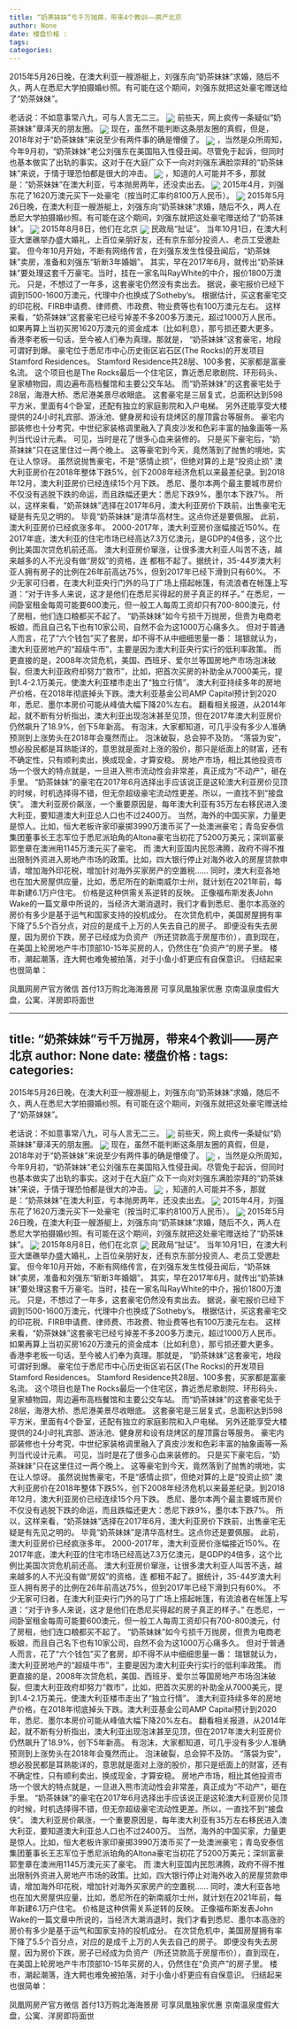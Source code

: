 ```yaml
---
title: “奶茶妹妹”亏千万抛房，带来4个教训——房产北京
author: None
date: 楼盘价格 : 
tags: 
categories: 
---
```

2015年5月26日晚，在澳大利亚一艘游艇上，刘强东向“奶茶妹妹”求婚，随后不久，两人在悉尼大学拍摄婚纱照。有可能在这个期间，刘强东就把这处豪宅赠送给了“奶茶妹妹”。
<!-- more -->
老话说：不如意事常八九，可与人言无二三。
<img align="center" border="0" src="http://e0.ifengimg.com/05/2019/0220/68D5B528DCFFF02DA3234EB015FDF5EC1D9EDBC9_size82_w900_h645.jpeg" />
前些天，网上疯传一条疑似“奶茶妹妹”章泽天的朋友圈。
<img align="center" border="0" src="http://e0.ifengimg.com/12/2019/0220/1A70EC08F1E9FBB677359002EFD6EA6E4291AF50_size112_w1080_h629.jpeg" />
现在，虽然不能判断这条朋友圈的真假，但是，2018年对于“奶茶妹妹”来说至少有两件事的确是懵傻了。
<img align="center" border="0" src="http://e0.ifengimg.com/12/2019/0220/06E17CCBD6E240532DB30360D419970357E7080D_size8_w658_h365.png" />
，当然是众所周知，今年9月初，“奶茶妹妹”老公刘强东在美国陷入性侵丑闻。尽管免于起诉，但同时也基本做实了出轨的事实。这对于在大庭广众下一向对刘强东满脸崇拜的“奶茶妹妹”来说，于情于理恐怕都是很大的冲击。
<img align="center" border="0" src="http://e0.ifengimg.com/05/2019/0220/A3BDC1548ACE7B473B9F5130319A7AF0BB15FCA1_size49_w960_h766.jpeg" />
，知道的人可能并不多，那就是：“奶茶妹妹”在澳大利亚，亏本抛房两年，还没卖出去。
<img align="center" border="0" src="http://e0.ifengimg.com/10/2019/0220/B31AB04797470DECF77B54CC962FB8F7D33BD22D_size24_w934_h426.jpeg" />
2015年4月，刘强东花了1620万澳元买下一处豪宅（按当时汇率约8100万人民币）。
<img align="center" border="0" src="http://e0.ifengimg.com/04/2019/0220/B389BAE211069265B1BC56F074303EC311C11D7D_size23_w736_h343.png" />
2015年5月26日晚，在澳大利亚一艘游艇上，刘强东向“奶茶妹妹”求婚，随后不久，两人在悉尼大学拍摄婚纱照。有可能在这个期间，刘强东就把这处豪宅赠送给了“奶茶妹妹”。
<img align="center" border="0" src="http://e0.ifengimg.com/03/2019/0220/067E3CAC44DA80767209864DAC7FEEE0023D2AAF_size46_w901_h429.jpeg" />
2015年8月8日，他们在北京
<img align="center" border="0" src="http://e0.ifengimg.com/02/2019/0220/0C02EDAB84243C5006C4A62779BBB673BCFE84DE_size24_w580_h440.jpeg" />
民政局“扯证”。
当年10月1日，在澳大利亚大堡礁举办盛大婚礼，上百位亲朋好友，还有京东部分投资人、老员工受邀赴宴。
但今年10月开始，不断有网络传言，在刘强东发生性侵丑闻后，“奶茶妹妹”卖房，准备和刘强东“斩断3年婚姻”。
其实，早在2017年6月，就传出“奶茶妹妹”要处理这套千万豪宅。当时，挂在一家名叫RayWhite的中介，报价1800万澳元。
只是，不想过了一年多，这套豪宅仍然没有卖出去。
据说，豪宅报价已经下调到1500-1600万澳元，代理中介也换成了Sotheby’s。
根据估计，买这套豪宅交的印花税、FIRB申请费、律师费、市政费、物业费等也有100万澳元左右。
这样来看，“奶茶妹妹”这套豪宅已经亏掉差不多200多万澳元，超过1000万人民币。
如果再算上当初买房1620万澳元的资金成本（比如利息），那亏损还要大更多。
香港李老板一句话，至今被人们奉为真理。那就是，
“奶茶妹妹”这套豪宅，地段可谓好到爆。
豪宅位于悉尼市中心历史街区岩石区(The Rocks)的开发项目Stamford Residences。
Stamford Residence共28层、100多套，买家都是富豪名流。
这个项目也是The Rocks最后一个住宅区，靠近悉尼歌剧院、环形码头、皇家植物园，周边遍布高档餐馆和主要公交车站。
而“奶茶妹妹”的这套豪宅处于28层，海港大桥、悉尼港美景尽收眼底。
这套豪宅是三层复式，总面积达到598平方米，里面有4个卧室，还配有独立的家庭影院和入户电梯。
另外还能享受大楼提供的24小时礼宾部、游泳池、健身房和设有烧烤区的屋顶露台等服务。
豪宅内部装修也十分考究，中世纪家装格调里融入了真皮沙发和色彩丰富的抽象画等一系列当代设计元素。
可见，当时是花了很多心血来装修的。
只是买下豪宅后，“奶茶妹妹”只在这里住过一两个晚上。
这等豪宅到今天，竟然落到了抛售的境地，实在让人惊讶。
虽然说抛售豪宅，不是“感情止损”，但绝对算的上是“投资止损”
澳大利亚房价在2018年整体下跌5%，创下2008年经济危机以来最差纪录。到2018年12月，澳大利亚房价已经连续15个月下跌。
悉尼、墨尔本两个最主要城市房价不仅没有逃脱下跌的命运，而且跌幅还更大：悉尼下跌9%，墨尔本下跌7%。
所以，这样来看，“奶茶妹妹”选择在2017年6月，澳大利亚房价下跌前，出售豪宅无疑是有先见之明的。
毕竟“奶茶妹妹”是清华高材生。这点你还是要佩服。
此前，澳大利亚房价已经疯涨多年。
2000-2017年，澳大利亚房价涨幅接近150%。在2017年底，澳大利亚的住宅市场已经高达7.3万亿澳元，是GDP的4倍多，这个比例比美国次贷危机前还高。
澳大利亚房价窜涨，让很多澳大利亚人叫苦不迭，越来越多的人不光没有做“房奴”的资格，连
都租不起了。据统计，35-44岁澳大利亚人拥有房子的比例在26年前高达75%，但到2017年已经下滑到只有60%。
不少无家可归者，在澳大利亚央行门外的马丁广场上搭起帐篷，有流浪者在帐篷上写道：“对于许多人来说，这才是他们在悉尼买得起的房子真正的样子。”
在悉尼，一间卧室租金每周可能要600澳元，但一般工人每周工资却只有700-800澳元，付了房租，他们连口粮都买不起了。
“奶茶妹妹”如今亏损千万抛房，但贵为电商老板娘，而且自己名下也有10家公司，自然不会为这1000万心痛多久。
但对于普通人而言，花了“六个钱包”买了套房，却不得不从中细细思量一番：
瑞银就认为，澳大利亚房地产的“超级牛市”，主要是因为澳大利亚央行实行的低利率政策。
而更直接的是，2008年次贷危机，美国、西班牙、爱尔兰等国房地产市场泡沫破裂，但澳大利亚政府却努力“救市”，比如，把首次买房的补助金从7000美元，提到1.4-2.1万美元，使澳大利亚楼市走出了“独立行情”。
澳大利亚持续多年的房地产价格，在2018年彻底掉头下跌。澳大利亚基金公司AMP Capital预计到2020年，悉尼、墨尔本房价可能从峰值大幅下降20%左右。
翻看相关报道，从2014年起，就不断有分析指出，澳大利亚出现泡沫甚至见顶，但在2017年澳大利亚房价仍然飙升了18.9%，创下5年新高。
有泡沫，大家都知道，可几乎没有多少人准确预测到上涨势头在2018年会戛然而止。
泡沫破裂，总会猝不及防。
“落袋为安”，想必股民都是耳熟能详的，意思就是面对上涨的股价，那只是纸面上的财富，还有不确定性，只有顺利卖出，换成现金，才算安稳。
房地产市场，相比其他投资市场一个很大的特点就是，一旦进入熊市流动性会非常差，真正成为“不动产”，砸在手里。
“奶茶妹妹”的豪宅在2017年6月选择出手应该说正是这轮澳大利亚房价见顶的时候，时机选择得不错，但无奈超级豪宅流动性更差。所以，一直找不到“接盘侠”。
澳大利亚房价飙涨，一个重要原因是，每年澳大利亚有35万左右移民进入澳大利亚，要知道澳大利亚总人口也不过2400万。
当然，海外的中国买家，力量更是惊人。比如，恒大老板许家印豪掷3990万澳币买了一处澳洲豪宅；青岛安泰信集团董事长王志军位于悉尼派珀角的Altona豪宅当初花了5200万美元；深圳富豪郭奎章在澳洲用1145万澳元买了豪宅。
而
澳大利亚国内民怨沸腾，政府不得不推出限制外资进入房地产市场的政策。比如，四大银行停止对海外收入的房屋贷款申请，增加海外印花税，增加针对海外买家房产的空置税……
同时，澳大利亚各地也在加大房屋供应量，比如，悉尼所在的新南威尔士州，就计划在2021年前，每年新建6.1万户住宅。
价格是这种供需关系逆转的反映。
正像福布斯发表John Wake的一篇文章中所说的，当经济大潮消退时，我们才看到悉尼、墨尔本高涨的房价有多少是基于运气和国家支持的投机成分。
在次贷危机中，美国房屋拥有率下降了5.5个百分点，对应的是成千上万的人失去自己的房子。
即便没有失去房屋，因为房价下跌，房子已经成为负资产（所还贷款高于房屋市价），直到现在，在美国上轮房地产牛市顶部10-15年买房的人，仍然住在“负资产”的房子里。
楼市，潮起潮落，连大鳄也难免被拍落，对于小鱼小虾更应有自保意识。
归结起来也很简单：
                        
                        
                        
                        
                                        
                    
                    
                
                    
                    
                    
                
                    
                
凤凰网房产官方微信
首付13万购北海海景房 可享凤凰独家优惠
京南温泉度假大盘，公寓、洋房即将面世
	                        
	                    
	                        
	                    
---
title: “奶茶妹妹”亏千万抛房，带来4个教训——房产北京
author: None
date: 楼盘价格 : 
tags: 
categories: 
---
2015年5月26日晚，在澳大利亚一艘游艇上，刘强东向“奶茶妹妹”求婚，随后不久，两人在悉尼大学拍摄婚纱照。有可能在这个期间，刘强东就把这处豪宅赠送给了“奶茶妹妹”。
<!-- more -->
老话说：不如意事常八九，可与人言无二三。
<img align="center" border="0" src="http://e0.ifengimg.com/05/2019/0220/68D5B528DCFFF02DA3234EB015FDF5EC1D9EDBC9_size82_w900_h645.jpeg" />
前些天，网上疯传一条疑似“奶茶妹妹”章泽天的朋友圈。
<img align="center" border="0" src="http://e0.ifengimg.com/12/2019/0220/1A70EC08F1E9FBB677359002EFD6EA6E4291AF50_size112_w1080_h629.jpeg" />
现在，虽然不能判断这条朋友圈的真假，但是，2018年对于“奶茶妹妹”来说至少有两件事的确是懵傻了。
<img align="center" border="0" src="http://e0.ifengimg.com/12/2019/0220/06E17CCBD6E240532DB30360D419970357E7080D_size8_w658_h365.png" />
，当然是众所周知，今年9月初，“奶茶妹妹”老公刘强东在美国陷入性侵丑闻。尽管免于起诉，但同时也基本做实了出轨的事实。这对于在大庭广众下一向对刘强东满脸崇拜的“奶茶妹妹”来说，于情于理恐怕都是很大的冲击。
<img align="center" border="0" src="http://e0.ifengimg.com/05/2019/0220/A3BDC1548ACE7B473B9F5130319A7AF0BB15FCA1_size49_w960_h766.jpeg" />
，知道的人可能并不多，那就是：“奶茶妹妹”在澳大利亚，亏本抛房两年，还没卖出去。
<img align="center" border="0" src="http://e0.ifengimg.com/10/2019/0220/B31AB04797470DECF77B54CC962FB8F7D33BD22D_size24_w934_h426.jpeg" />
2015年4月，刘强东花了1620万澳元买下一处豪宅（按当时汇率约8100万人民币）。
<img align="center" border="0" src="http://e0.ifengimg.com/04/2019/0220/B389BAE211069265B1BC56F074303EC311C11D7D_size23_w736_h343.png" />
2015年5月26日晚，在澳大利亚一艘游艇上，刘强东向“奶茶妹妹”求婚，随后不久，两人在悉尼大学拍摄婚纱照。有可能在这个期间，刘强东就把这处豪宅赠送给了“奶茶妹妹”。
<img align="center" border="0" src="http://e0.ifengimg.com/03/2019/0220/067E3CAC44DA80767209864DAC7FEEE0023D2AAF_size46_w901_h429.jpeg" />
2015年8月8日，他们在北京
<img align="center" border="0" src="http://e0.ifengimg.com/02/2019/0220/0C02EDAB84243C5006C4A62779BBB673BCFE84DE_size24_w580_h440.jpeg" />
民政局“扯证”。
当年10月1日，在澳大利亚大堡礁举办盛大婚礼，上百位亲朋好友，还有京东部分投资人、老员工受邀赴宴。
但今年10月开始，不断有网络传言，在刘强东发生性侵丑闻后，“奶茶妹妹”卖房，准备和刘强东“斩断3年婚姻”。
其实，早在2017年6月，就传出“奶茶妹妹”要处理这套千万豪宅。当时，挂在一家名叫RayWhite的中介，报价1800万澳元。
只是，不想过了一年多，这套豪宅仍然没有卖出去。
据说，豪宅报价已经下调到1500-1600万澳元，代理中介也换成了Sotheby’s。
根据估计，买这套豪宅交的印花税、FIRB申请费、律师费、市政费、物业费等也有100万澳元左右。
这样来看，“奶茶妹妹”这套豪宅已经亏掉差不多200多万澳元，超过1000万人民币。
如果再算上当初买房1620万澳元的资金成本（比如利息），那亏损还要大更多。
香港李老板一句话，至今被人们奉为真理。那就是，
“奶茶妹妹”这套豪宅，地段可谓好到爆。
豪宅位于悉尼市中心历史街区岩石区(The Rocks)的开发项目Stamford Residences。
Stamford Residence共28层、100多套，买家都是富豪名流。
这个项目也是The Rocks最后一个住宅区，靠近悉尼歌剧院、环形码头、皇家植物园，周边遍布高档餐馆和主要公交车站。
而“奶茶妹妹”的这套豪宅处于28层，海港大桥、悉尼港美景尽收眼底。
这套豪宅是三层复式，总面积达到598平方米，里面有4个卧室，还配有独立的家庭影院和入户电梯。
另外还能享受大楼提供的24小时礼宾部、游泳池、健身房和设有烧烤区的屋顶露台等服务。
豪宅内部装修也十分考究，中世纪家装格调里融入了真皮沙发和色彩丰富的抽象画等一系列当代设计元素。
可见，当时是花了很多心血来装修的。
只是买下豪宅后，“奶茶妹妹”只在这里住过一两个晚上。
这等豪宅到今天，竟然落到了抛售的境地，实在让人惊讶。
虽然说抛售豪宅，不是“感情止损”，但绝对算的上是“投资止损”
澳大利亚房价在2018年整体下跌5%，创下2008年经济危机以来最差纪录。到2018年12月，澳大利亚房价已经连续15个月下跌。
悉尼、墨尔本两个最主要城市房价不仅没有逃脱下跌的命运，而且跌幅还更大：悉尼下跌9%，墨尔本下跌7%。
所以，这样来看，“奶茶妹妹”选择在2017年6月，澳大利亚房价下跌前，出售豪宅无疑是有先见之明的。
毕竟“奶茶妹妹”是清华高材生。这点你还是要佩服。
此前，澳大利亚房价已经疯涨多年。
2000-2017年，澳大利亚房价涨幅接近150%。在2017年底，澳大利亚的住宅市场已经高达7.3万亿澳元，是GDP的4倍多，这个比例比美国次贷危机前还高。
澳大利亚房价窜涨，让很多澳大利亚人叫苦不迭，越来越多的人不光没有做“房奴”的资格，连
都租不起了。据统计，35-44岁澳大利亚人拥有房子的比例在26年前高达75%，但到2017年已经下滑到只有60%。
不少无家可归者，在澳大利亚央行门外的马丁广场上搭起帐篷，有流浪者在帐篷上写道：“对于许多人来说，这才是他们在悉尼买得起的房子真正的样子。”
在悉尼，一间卧室租金每周可能要600澳元，但一般工人每周工资却只有700-800澳元，付了房租，他们连口粮都买不起了。
“奶茶妹妹”如今亏损千万抛房，但贵为电商老板娘，而且自己名下也有10家公司，自然不会为这1000万心痛多久。
但对于普通人而言，花了“六个钱包”买了套房，却不得不从中细细思量一番：
瑞银就认为，澳大利亚房地产的“超级牛市”，主要是因为澳大利亚央行实行的低利率政策。
而更直接的是，2008年次贷危机，美国、西班牙、爱尔兰等国房地产市场泡沫破裂，但澳大利亚政府却努力“救市”，比如，把首次买房的补助金从7000美元，提到1.4-2.1万美元，使澳大利亚楼市走出了“独立行情”。
澳大利亚持续多年的房地产价格，在2018年彻底掉头下跌。澳大利亚基金公司AMP Capital预计到2020年，悉尼、墨尔本房价可能从峰值大幅下降20%左右。
翻看相关报道，从2014年起，就不断有分析指出，澳大利亚出现泡沫甚至见顶，但在2017年澳大利亚房价仍然飙升了18.9%，创下5年新高。
有泡沫，大家都知道，可几乎没有多少人准确预测到上涨势头在2018年会戛然而止。
泡沫破裂，总会猝不及防。
“落袋为安”，想必股民都是耳熟能详的，意思就是面对上涨的股价，那只是纸面上的财富，还有不确定性，只有顺利卖出，换成现金，才算安稳。
房地产市场，相比其他投资市场一个很大的特点就是，一旦进入熊市流动性会非常差，真正成为“不动产”，砸在手里。
“奶茶妹妹”的豪宅在2017年6月选择出手应该说正是这轮澳大利亚房价见顶的时候，时机选择得不错，但无奈超级豪宅流动性更差。所以，一直找不到“接盘侠”。
澳大利亚房价飙涨，一个重要原因是，每年澳大利亚有35万左右移民进入澳大利亚，要知道澳大利亚总人口也不过2400万。
当然，海外的中国买家，力量更是惊人。比如，恒大老板许家印豪掷3990万澳币买了一处澳洲豪宅；青岛安泰信集团董事长王志军位于悉尼派珀角的Altona豪宅当初花了5200万美元；深圳富豪郭奎章在澳洲用1145万澳元买了豪宅。
而
澳大利亚国内民怨沸腾，政府不得不推出限制外资进入房地产市场的政策。比如，四大银行停止对海外收入的房屋贷款申请，增加海外印花税，增加针对海外买家房产的空置税……
同时，澳大利亚各地也在加大房屋供应量，比如，悉尼所在的新南威尔士州，就计划在2021年前，每年新建6.1万户住宅。
价格是这种供需关系逆转的反映。
正像福布斯发表John Wake的一篇文章中所说的，当经济大潮消退时，我们才看到悉尼、墨尔本高涨的房价有多少是基于运气和国家支持的投机成分。
在次贷危机中，美国房屋拥有率下降了5.5个百分点，对应的是成千上万的人失去自己的房子。
即便没有失去房屋，因为房价下跌，房子已经成为负资产（所还贷款高于房屋市价），直到现在，在美国上轮房地产牛市顶部10-15年买房的人，仍然住在“负资产”的房子里。
楼市，潮起潮落，连大鳄也难免被拍落，对于小鱼小虾更应有自保意识。
归结起来也很简单：
                        
                        
                        
                        
                                        
                    
                    
                
                    
                    
                    
                
                    
                
凤凰网房产官方微信
首付13万购北海海景房 可享凤凰独家优惠
京南温泉度假大盘，公寓、洋房即将面世
	                        
	                    
	                        
	                    
